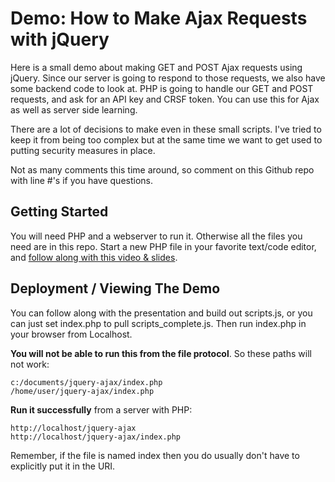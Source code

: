 # Demo: How to Make Ajax Requests with jQuery #

Here is a small demo about making GET and POST Ajax requests using jQuery. Since our server is going to respond to those requests, we also have some backend code to look at. PHP is going to handle our GET and POST requests, and ask for an API key and CRSF token. You can use this for Ajax as well as server side learning.

There are a lot of decisions to make even in these small scripts. I've tried to keep it from being too complex but at the same time we want to get used to putting security measures in place. 

Not as many comments this time around, so comment on this Github repo with line #'s if you have questions. 

## Getting Started ##

You will need PHP and a webserver to run it. Otherwise all the files you need are in this repo. Start a new PHP file in your favorite text/code editor, and [follow along with this video &amp; slides](https://she-builds-websites.com/presentations/single/jquery-ajax-requests). 

## Deployment / Viewing The Demo ##

You can follow along with the presentation and build out scripts.js, or you can just set index.php to pull scripts_complete.js. Then run index.php in your browser from Localhost.

**You will not be able to run this from the file protocol**. So these paths will not work:
````
c:/documents/jquery-ajax/index.php
/home/user/jquery-ajax/index.php
````

**Run it successfully** from a server with PHP:
````
http://localhost/jquery-ajax    
http://localhost/jquery-ajax/index.php
````

Remember, if the file is named index then you do usually don't have to explicitly put it in the URI.

